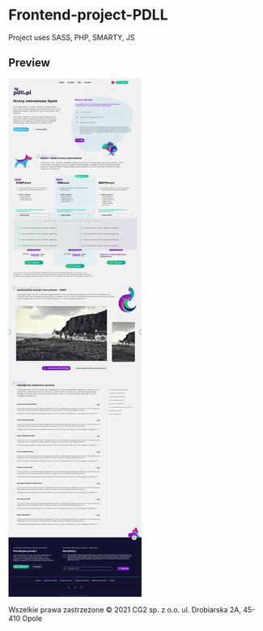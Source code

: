 # Frontend-project-PDLL
Project uses SASS, PHP, SMARTY, JS

## Preview

![web-site](https://github.com/dawid4374/Frontend-project-PDLL/blob/main/static/img/screencapture-localhost-pdll-2021-08-05-17_39_41%201.jpg)

Wszelkie prawa zastrzeżone © 2021 CG2 sp. z o.o. ul. Drobiarska 2A, 45-410 Opole
